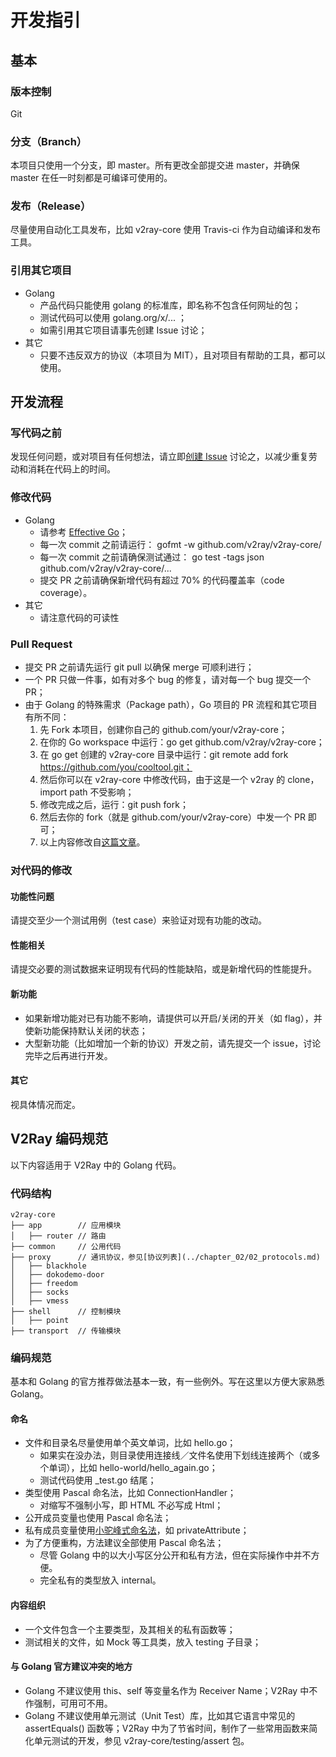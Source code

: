 # 开发指引

## 基本
### 版本控制
Git

### 分支（Branch）
本项目只使用一个分支，即 master。所有更改全部提交进 master，并确保 master 在任一时刻都是可编译可使用的。

### 发布（Release）
尽量使用自动化工具发布，比如 v2ray-core 使用 Travis-ci 作为自动编译和发布工具。

### 引用其它项目
* Golang
  * 产品代码只能使用 golang 的标准库，即名称不包含任何网址的包；
  * 测试代码可以使用 golang.org/x/... ；
  * 如需引用其它项目请事先创建 Issue 讨论；
* 其它
  * 只要不违反双方的协议（本项目为 MIT），且对项目有帮助的工具，都可以使用。
  

## 开发流程

### 写代码之前
发现任何问题，或对项目有任何想法，请立即[创建 Issue](../chapter_01/issue.md) 讨论之，以减少重复劳动和消耗在代码上的时间。

### 修改代码
* Golang
  * 请参考 [Effective Go](https://golang.org/doc/effective_go.html)；
  * 每一次 commit 之前请运行： gofmt -w github.com/v2ray/v2ray-core/
  * 每一次 commit 之前请确保测试通过： go test -tags json github.com/v2ray/v2ray-core/...
  * 提交 PR 之前请确保新增代码有超过 70% 的代码覆盖率（code coverage）。
* 其它
  * 请注意代码的可读性

### Pull Request
* 提交 PR 之前请先运行 git pull 以确保 merge 可顺利进行；
* 一个 PR 只做一件事，如有对多个 bug 的修复，请对每一个 bug 提交一个 PR；
* 由于 Golang 的特殊需求（Package path），Go 项目的 PR 流程和其它项目有所不同：
  1. 先 Fork 本项目，创建你自己的 github.com/your/v2ray-core；
  2. 在你的 Go workspace 中运行：go get github.com/v2ray/v2ray-core；
  3. 在 go get 创建的 v2ray-core 目录中运行：git remote add fork https://github.com/you/cooltool.git；
  4. 然后你可以在 v2ray-core 中修改代码，由于这是一个 v2ray 的 clone，import path 不受影响；
  5. 修改完成之后，运行：git push fork；
  6. 然后去你的 fork（就是 github.com/your/v2ray-core）中发一个 PR 即可；
  7. 以上内容修改自[这篇文章](http://blog.campoy.cat/2014/03/github-and-go-forking-pull-requests-and.html)。

### 对代码的修改
#### 功能性问题
请提交至少一个测试用例（test case）来验证对现有功能的改动。

#### 性能相关
请提交必要的测试数据来证明现有代码的性能缺陷，或是新增代码的性能提升。

#### 新功能
* 如果新增功能对已有功能不影响，请提供可以开启/关闭的开关（如 flag），并使新功能保持默认关闭的状态；
* 大型新功能（比如增加一个新的协议）开发之前，请先提交一个 issue，讨论完毕之后再进行开发。

#### 其它
视具体情况而定。

## V2Ray 编码规范
以下内容适用于 V2Ray 中的 Golang 代码。

### 代码结构
```
v2ray-core
├── app        // 应用模块
│   ├── router // 路由
├── common     // 公用代码
├── proxy      // 通讯协议，参见[协议列表](../chapter_02/02_protocols.md)
│   ├── blackhole
│   ├── dokodemo-door
│   ├── freedom
│   ├── socks
│   ├── vmess
├── shell      // 控制模块
│   ├── point
├── transport  // 传输模块
```

### 编码规范
基本和 Golang 的官方推荐做法基本一致，有一些例外。写在这里以方便大家熟悉 Golang。

#### 命名
* 文件和目录名尽量使用单个英文单词，比如 hello.go；
  * 如果实在没办法，则目录使用连接线／文件名使用下划线连接两个（或多个单词），比如 hello-world/hello_again.go；
  * 测试代码使用 _test.go 结尾；
* 类型使用 Pascal 命名法，比如 ConnectionHandler；
  * 对缩写不强制小写，即 HTML 不必写成 Html；
* 公开成员变量也使用 Pascal 命名法；
* 私有成员变量使用[小驼峰式命名法](https://zh.wikipedia.org/wiki/%E9%A7%9D%E5%B3%B0%E5%BC%8F%E5%A4%A7%E5%B0%8F%E5%AF%AB)，如 privateAttribute；
* 为了方便重构，方法建议全部使用 Pascal 命名法；
  * 尽管 Golang 中的以大小写区分公开和私有方法，但在实际操作中并不方便。
  * 完全私有的类型放入 internal。

#### 内容组织
* 一个文件包含一个主要类型，及其相关的私有函数等；
* 测试相关的文件，如 Mock 等工具类，放入 testing 子目录；

#### 与 Golang 官方建议冲突的地方
* Golang 不建议使用 this、self 等变量名作为 Receiver Name；V2Ray 中不作强制，可用可不用。
* Golang 不建议使用单元测试（Unit Test）库，比如其它语言中常见的 assertEquals() 函数等；V2Ray 中为了节省时间，制作了一些常用函数来简化单元测试的开发，参见 v2ray-core/testing/assert 包。
